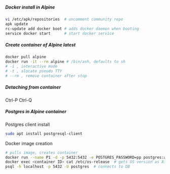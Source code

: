 ##### Docker install in Alpine
```bash
vi /etc/apk/repositories  # uncomment community repo
apk update
rc-update add docker boot # adds docker daemon when booting
service docker start      # start docker service
```

##### Create container of Alpine latest 
```bash
docker pull alpine
docker run -it --rm alpine # /bin/ash, defaults to sh
# -i , interactive mode
# -t , alocate pseudo TTY
# --rm , remove container after stop
```
##### Detaching from container 
Ctrl-P Ctrl-Q

##### Postgres in Alpine container
Postgres client install
```bash
sudo apt install postgresql-client  
```
Docker image creation
```bash
# pulls image, creates container
docker run --name P1 -d -p 5432:5432 -e POSTGRES_PASSWORD=pp postgres:alpine
docker exec <container ID> cat /etc/os-release  # gets OS version as Alpine
psql -h localhost -p 5432 -U postgres  # connects to DB
```

